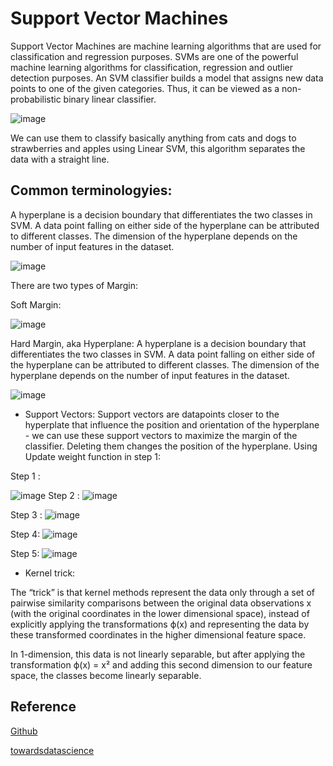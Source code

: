 
# Support Vector Machines 

 Support Vector Machines are machine learning algorithms that are used for classification and regression purposes. SVMs are one of the powerful machine learning algorithms for classification, regression and outlier detection purposes. An SVM classifier builds a model that assigns new data points to one of the given categories. Thus, it can be viewed as a non-probabilistic binary linear classifier.


![image](https://miro.medium.com/max/848/1*VF_oqrRmgVdtAizny5T3-A.gif)



We can use them to classify basically anything from cats and dogs to strawberries and apples using Linear SVM, this algorithm separates the data with a straight line.

## Common terminologyies:


A hyperplane is a decision boundary that differentiates the two classes in SVM. A data point falling on either side of the hyperplane can be attributed to different classes. The dimension of the hyperplane depends on the number of input features in the dataset.

![image](https://miro.medium.com/max/1280/1*H2QEWsP9-W4rBdIaxfVExg.jpeg)

There are two types of Margin:

Soft Margin:



![image](https://media.cheggcdn.com/media%2F41c%2F41c5b301-57d7-4056-a959-a4660ba8a205%2Fphp10KXpi.png)

Hard Margin, aka Hyperplane: 
A hyperplane is a decision boundary that differentiates the two classes in SVM. A data point falling on either side of the hyperplane can be attributed to different classes. The dimension of the hyperplane depends on the number of input features in the dataset.

![image](https://miro.medium.com/max/1280/1*H2QEWsP9-W4rBdIaxfVExg.jpeg)

- Support Vectors:
Support vectors are datapoints closer to the hyperplate that influence the position and orientation of the hyperplane - we can use these support vectors to maximize the margin of the classifier. Deleting them changes the position of the hyperplane.
Using Update weight function in step 1:

Step 1 :

![image](https://camo.githubusercontent.com/df04a86757fa420b391ad69ea49a9ad973662d73d7938b0e21f217ce2a04f58b/68747470733a2f2f6d69726f2e6d656469756d2e636f6d2f6d61782f313035302f312a5755706874594c66544f416f6158515876496d4265412e706e67)
Step 2 :
![image](https://camo.githubusercontent.com/ffb4b9ebed11194fba575806298a4e1d2b8f0c375c3d0e11be9a4dd2717c893e/68747470733a2f2f6d69726f2e6d656469756d2e636f6d2f6d61782f3436322f312a2d6e4b455872576f73384975662d445753765f7372512e706e67)

Step 3 :
![image](https://camo.githubusercontent.com/c14ead46c4a8a1b0e869d9bffea7e20e0f566872f50b10c66f81a5eac1b8707e/68747470733a2f2f6d69726f2e6d656469756d2e636f6d2f6d61782f3634322f312a746e764d68414b615455434f343364694576745441512e706e67)


Step 4:
![image](https://camo.githubusercontent.com/7680e45995a33b8f8e5c848ab0277c21500b204a7eebad47d56ca57d5625d661/68747470733a2f2f6d69726f2e6d656469756d2e636f6d2f6d61782f313632342f312a68486c79746a566b3664374f325757764732476469672e706e67)

Step 5:
![image](https://camo.githubusercontent.com/8ecbb51f79ed4451fae473fba4d9a6ce69f8662019071845e360d99bf7e2a6a5/68747470733a2f2f6d69726f2e6d656469756d2e636f6d2f6d61782f313430302f312a475141643238624b384c4b4f4c326b4f4f46592d74672e706e67)


- Kernel trick:

The “trick” is that kernel methods represent the data only through a set of pairwise similarity comparisons between the original data observations x (with the original coordinates in the lower dimensional space), instead of explicitly applying the transformations ϕ(x) and representing the data by these transformed coordinates in the higher dimensional feature space.

In 1-dimension, this data is not linearly separable, but after applying the transformation ϕ(x) = x² and adding this second dimension to our feature space, the classes become linearly separable.
## Reference


[Github](https://gist.github.com/pb111/ca4680d8960c46aeb1b824a93a079fa7)

[towardsdatascience](https://towardsdatascience.com/i-support-vector-machines-and-so-should-you-7af122b6748)
